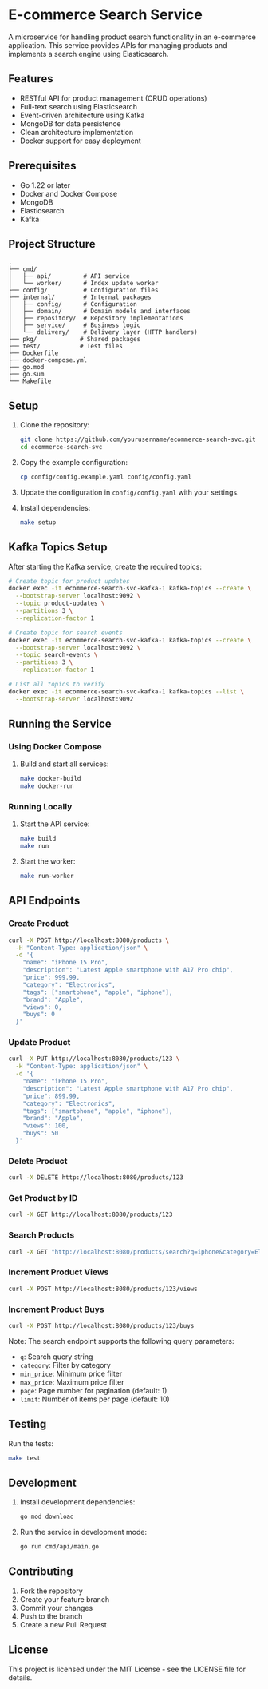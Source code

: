 # E-commerce Search Service

A microservice for handling product search functionality in an e-commerce application. This service provides APIs for managing products and implements a search engine using Elasticsearch.

## Features

- RESTful API for product management (CRUD operations)
- Full-text search using Elasticsearch
- Event-driven architecture using Kafka
- MongoDB for data persistence
- Clean architecture implementation
- Docker support for easy deployment

## Prerequisites

- Go 1.22 or later
- Docker and Docker Compose
- MongoDB
- Elasticsearch
- Kafka

## Project Structure

```
.
├── cmd/
│   ├── api/         # API service
│   └── worker/      # Index update worker
├── config/          # Configuration files
├── internal/        # Internal packages
│   ├── config/      # Configuration
│   ├── domain/      # Domain models and interfaces
│   ├── repository/  # Repository implementations
│   ├── service/     # Business logic
│   └── delivery/    # Delivery layer (HTTP handlers)
├── pkg/            # Shared packages
├── test/           # Test files
├── Dockerfile
├── docker-compose.yml
├── go.mod
├── go.sum
└── Makefile
```

## Setup

1. Clone the repository:
   ```bash
   git clone https://github.com/yourusername/ecommerce-search-svc.git
   cd ecommerce-search-svc
   ```

2. Copy the example configuration:
   ```bash
   cp config/config.example.yaml config/config.yaml
   ```

3. Update the configuration in `config/config.yaml` with your settings.

4. Install dependencies:
   ```bash
   make setup
   ```

## Kafka Topics Setup

After starting the Kafka service, create the required topics:

```bash
# Create topic for product updates
docker exec -it ecommerce-search-svc-kafka-1 kafka-topics --create \
  --bootstrap-server localhost:9092 \
  --topic product-updates \
  --partitions 3 \
  --replication-factor 1

# Create topic for search events
docker exec -it ecommerce-search-svc-kafka-1 kafka-topics --create \
  --bootstrap-server localhost:9092 \
  --topic search-events \
  --partitions 3 \
  --replication-factor 1

# List all topics to verify
docker exec -it ecommerce-search-svc-kafka-1 kafka-topics --list \
  --bootstrap-server localhost:9092
```

## Running the Service

### Using Docker Compose

1. Build and start all services:
   ```bash
   make docker-build
   make docker-run
   ```

### Running Locally

1. Start the API service:
   ```bash
   make build
   make run
   ```

2. Start the worker:
   ```bash
   make run-worker
   ```

## API Endpoints

### Create Product
```bash
curl -X POST http://localhost:8080/products \
  -H "Content-Type: application/json" \
  -d '{
    "name": "iPhone 15 Pro",
    "description": "Latest Apple smartphone with A17 Pro chip",
    "price": 999.99,
    "category": "Electronics",
    "tags": ["smartphone", "apple", "iphone"],
    "brand": "Apple",
    "views": 0,
    "buys": 0
  }'
```

### Update Product
```bash
curl -X PUT http://localhost:8080/products/123 \
  -H "Content-Type: application/json" \
  -d '{
    "name": "iPhone 15 Pro",
    "description": "Latest Apple smartphone with A17 Pro chip",
    "price": 899.99,
    "category": "Electronics",
    "tags": ["smartphone", "apple", "iphone"],
    "brand": "Apple",
    "views": 100,
    "buys": 50
  }'
```

### Delete Product
```bash
curl -X DELETE http://localhost:8080/products/123
```

### Get Product by ID
```bash
curl -X GET http://localhost:8080/products/123
```

### Search Products
```bash
curl -X GET "http://localhost:8080/products/search?q=iphone&category=Electronics&min_price=500&max_price=1000&page=1&limit=10"
```

### Increment Product Views
```bash
curl -X POST http://localhost:8080/products/123/views
```

### Increment Product Buys
```bash
curl -X POST http://localhost:8080/products/123/buys
```

Note: The search endpoint supports the following query parameters:
- `q`: Search query string
- `category`: Filter by category
- `min_price`: Minimum price filter
- `max_price`: Maximum price filter
- `page`: Page number for pagination (default: 1)
- `limit`: Number of items per page (default: 10)

## Testing

Run the tests:
```bash
make test
```

## Development

1. Install development dependencies:
   ```bash
   go mod download
   ```

2. Run the service in development mode:
   ```bash
   go run cmd/api/main.go
   ```

## Contributing

1. Fork the repository
2. Create your feature branch
3. Commit your changes
4. Push to the branch
5. Create a new Pull Request

## License

This project is licensed under the MIT License - see the LICENSE file for details. 
